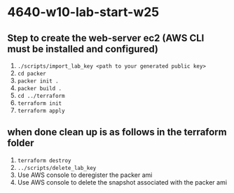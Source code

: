 # 4640-w10-lab-start-w25

## Step to create the web-server ec2 (AWS CLI must be installed and configured)
1. ```./scripts/import_lab_key <path to your generated public key>```
2. ```cd packer```
3. ```packer init .```
4. ```packer build .```
5. ```cd ../terraform```
6. ```terraform init```
7. ```terraform apply```

## when done clean up is as follows in the terraform folder
1. ```terraform destroy```
2. ```../scripts/delete_lab_key```
3. Use AWS console to deregister the packer ami
4. Use AWS console to delete the snapshot associated with the packer ami